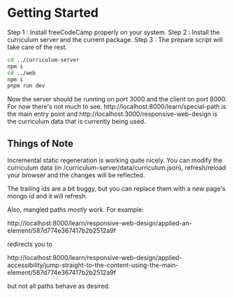 # Getting Started

Step 1 : Install freeCodeCamp properly on your system.
Step 2 : Install the curriculum server and the current package.
Step 3 : The prepare script will take care of the rest.

```sh
cd ../curriculum-server
npm i
cd ../web
npm i
pnpm run dev
```

Now the server should be running on port 3000 and the client on port 8000.
For now there's not much to see.
http://localhost:8000/learn/special-path
is the main entry point and
http://localhost:3000/responsive-web-design
is the curriculum data that is currently being used.
## Things of Note

Incremental static regeneration is working quite nicely. You can modify the curriculum data (in /curriculum-server/data/curriculum.json), refresh/reload your browser and the changes will be reflected.

The trailing ids are a bit buggy, but you can replace them with a new page's mongo id and it will refresh.

Also, mangled paths _mostly_ work. For example:

http://localhost:8000/learn/responsive-web-design/applied-an-element/587d774e367417b2b2512a9f

redirects you to

http://localhost:8000/learn/responsive-web-design/applied-accessibility/jump-straight-to-the-content-using-the-main-element/587d774e367417b2b2512a9f

but not all paths behave as desired.
